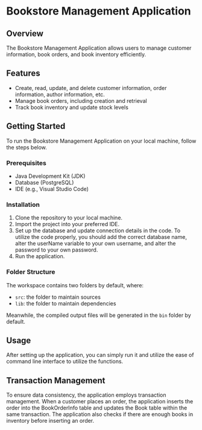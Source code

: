 # Bookstore Management Application

## Overview

The Bookstore Management Application allows users to manage customer information, book orders, and book inventory efficiently.

## Features

- Create, read, update, and delete customer information, order information, author information, etc.
- Manage book orders, including creation and retrieval
- Track book inventory and update stock levels

## Getting Started

To run the Bookstore Management Application on your local machine, follow the steps below.

### Prerequisites

- Java Development Kit (JDK)
- Database (PostgreSQL)
- IDE (e.g., Visual Studio Code)

### Installation

1. Clone the repository to your local machine.
2. Import the project into your preferred IDE.
3. Set up the database and update connection details in the code. To utilize the code properly, you should add the correct database name, alter the userName variable to your own username, and alter the password to your own password.
4. Run the application.

### Folder Structure

The workspace contains two folders by default, where:

- `src`: the folder to maintain sources
- `lib`: the folder to maintain dependencies

Meanwhile, the compiled output files will be generated in the `bin` folder by default.

## Usage

After setting up the application, you can simply run it and utilize the ease of command line interface to utilize the functions.

## Transaction Management

To ensure data consistency, the application employs transaction management. When a customer places an order, the application inserts the order into the BookOrderInfo table and updates the Book table within the same transaction. The application also checks if there are enough books in inventory before inserting an order.

